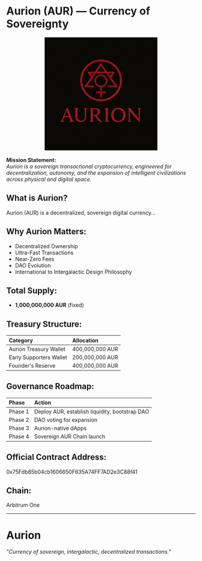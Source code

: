 # Aurion (AUR) — Currency of Sovereignty

<p align="center">
  <img src="https://github.com/ardNET369/Aurion/blob/main/aurion.png" alt="Aurion Logo" width="300"/>
</p>

**Mission Statement:**  
_Aurion is a sovereign transactional cryptocurrency, engineered for decentralization, autonomy, and the expansion of intelligent civilizations across physical and digital space._

## What is Aurion?
Aurion (AUR) is a decentralized, sovereign digital currency...

## Why Aurion Matters:
- Decentralized Ownership
- Ultra-Fast Transactions
- Near-Zero Fees
- DAO Evolution
- International to Intergalactic Design Philosophy

## Total Supply:
- **1,000,000,000 AUR** (fixed)

## Treasury Structure:
| Category | Allocation |
|:---|:---|
| Aurion Treasury Wallet | 400,000,000 AUR |
| Early Supporters Wallet | 200,000,000 AUR |
| Founder's Reserve | 400,000,000 AUR |

## Governance Roadmap:
| Phase | Action |
|:---|:---|
| Phase 1 | Deploy AUR, establish liquidity, bootstrap DAO |
| Phase 2 | DAO voting for expansion |
| Phase 3 | Aurion-native dApps |
| Phase 4 | Sovereign AUR Chain launch |

## Official Contract Address:
0x75Fdb85b04cb1606650F635A74FF7AD2e3C88f41

## Chain:
Arbitrum One

---

# Aurion
*"Currency of sovereign, intergalactic, decentralized transactions."*
